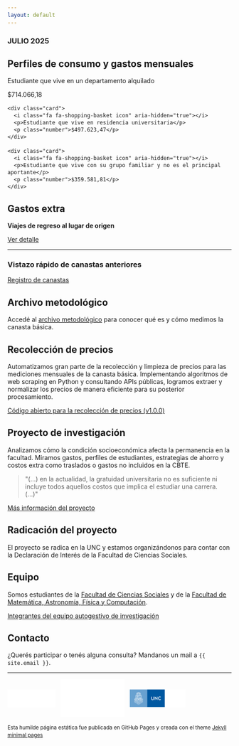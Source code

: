 ```yaml
---
layout: default
---
```


### JULIO 2025 

## Perfiles de consumo y gastos mensuales

  <div class="cards-container">
    <div class="card">
      <i class="fa fa-shopping-basket icon" aria-hidden="true"></i>
      <p>Estudiante que vive en un departamento alquilado</p>
      <p class="number">$714.066,18</p>
    </div>

    <div class="card">
      <i class="fa fa-shopping-basket icon" aria-hidden="true"></i>
      <p>Estudiante que vive en residencia universitaria</p>
      <p class="number">$497.623,47</p>
    </div>

    <div class="card">
      <i class="fa fa-shopping-basket icon" aria-hidden="true"></i>
      <p>Estudiante que vive con su grupo familiar y no es el principal aportante</p>
      <p class="number">$359.581,81</p>
    </div>
  </div>

## Gastos extra

  <div class="callout">
    <i class="fa fa-bus icon"></i>
    <div>
      <p><strong>Viajes de regreso al lugar de origen</strong></p>
      <p><a href="./anexo-viajes.html">Ver detalle</a></p>
    </div>
  </div>

* * *

### Vistazo rápido de canastas anteriores

<a href="./resgistro_canastas.html">
  Registro de canastas
</a>

## Archivo metodológico

Accedé al <a href="https://drive.google.com/file/d/1Nz5B10Ul-Ug7PF2fwyCBifuAbDUeIW8m/view?usp=sharing" target="_blank" rel="noopener noreferrer">archivo metodológico</a> para conocer qué es y cómo medimos la canasta básica.

## Recolección de precios

Automatizamos gran parte de la recolección y limpieza de precios para las mediciones mensuales de la canasta básica. Implementando algoritmos de web scraping en Python y consultando APIs públicas, logramos extraer y normalizar los precios de manera eficiente para su posterior procesamiento.

<a href="https://github.com/cbteunc/cbte-scraper" target="_blank" rel="noopener noreferrer">
  <i class="fa fa-github" aria-hidden="true"></i> Código abierto para la recolección de precios (v1.0.0)
</a>

## Proyecto de investigación

Analizamos cómo la condición socioeconómica afecta la permanencia en la facultad. Miramos gastos, perfiles de estudiantes, estrategias de ahorro y costos extra como traslados o gastos no incluidos en la CBTE. 

> "(...) en la actualidad, la gratuidad universitaria no es suficiente ni incluye todos aquellos costos que implica el estudiar una carrera. (...)"

<a href="https://drive.google.com/file/d/1wbYAA66nXfwGlQGgqUrklnITNsoHb14z/view?usp=drive_link" target="_blank" rel="noopener noreferrer">
  <i class="fa fa-file-o" aria-hidden="true"></i> Más información del proyecto
</a>

## Radicación del proyecto

El proyecto se radica en la UNC y estamos organizándonos para contar con la Declaración de Interés de la Facultad de Ciencias Sociales.

## Equipo

Somos estudiantes de la [Facultad de Ciencias Sociales](https://sociales.unc.edu.ar/) y de la [Facultad de Matemática, Astronomía, Física y Computación](https://www.famaf.unc.edu.ar/).

<a href="./nombres.html">
  <i class="fa fa-users" aria-hidden="true"></i> Integrantes del equipo autogestivo de investigación 
</a>

## Contacto

<p>
¿Querés participar o tenés alguna consulta? Mandanos un mail a <code>{{ site.email }}</code>.
</p>

* * *
<div style="display:flex; gap:10px; align-items:center;">
  <img src="/assets/img/FCS logo blanco.png" alt="Logo 1" style="height:40px;">
  <img src="/assets/img/Logo_FAMAF_blanco.png" alt="Logo 2" style="height:85px;">
  <img src="/assets/img/unc3_i.png" alt="Logo 3" style="height:40px;">
</div>

<footer>
<p><small>Esta humilde página estática fue publicada en GitHub Pages y creada con el theme <a href="https://github.com/pages-themes/minimal">Jekyll minimal pages</a></small></p>
</footer>